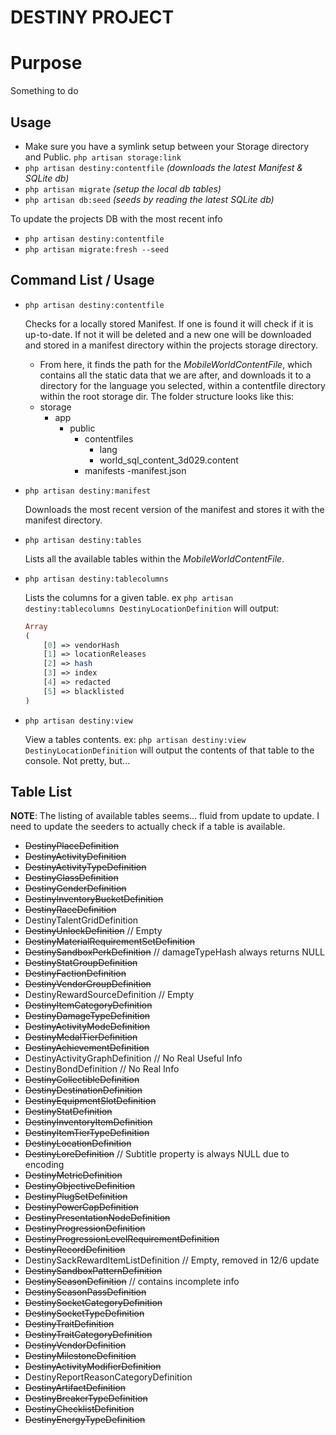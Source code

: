 DESTINY PROJECT
===============

# Purpose
Something to do

## Usage
- Make sure you have a symlink setup between your Storage directory and Public. `php artisan storage:link`
- `php artisan destiny:contentfile` _(downloads the latest Manifest & SQLite db)_
- `php artisan migrate` _(setup the local db tables)_
- `php artisan db:seed` _(seeds by reading the latest SQLite db)_

To update the projects DB with the most recent info
- `php artisan destiny:contentfile`
- `php artisan migrate:fresh --seed`

## Command List / Usage
- `php artisan destiny:contentfile`
    
    Checks for a locally stored Manifest. If one is found it will check if it is up-to-date. If not it will be deleted and a new one will be downloaded and stored in a manifest directory within the projects storage directory.
    - From here, it finds the path for the _MobileWorldContentFile_, which contains all the static data that we are after, and downloads it to a directory for the language you selected, within a contentfile directory within the root storage dir. The folder structure looks like this:
    - storage
        - app
            - public
                - contentfiles
                    - lang
                    - world_sql_content_3d029.content
                - manifests
                    -manifest.json
- `php artisan destiny:manifest`
    
    Downloads the most recent version of the manifest and stores it with the manifest directory.
- `php artisan destiny:tables`
    
    Lists all the available tables within the _MobileWorldContentFile_.
- `php artisan destiny:tablecolumns`
    
    Lists the columns for a given table. ex `php artisan destiny:tablecolumns DestinyLocationDefinition` will output:
    ```php
    Array
    (
        [0] => vendorHash
        [1] => locationReleases
        [2] => hash
        [3] => index
        [4] => redacted
        [5] => blacklisted
    )
    ```
- `php artisan destiny:view`
    
    View a tables contents. ex: `php artisan destiny:view DestinyLocationDefinition` will output the contents of that table to the console. Not pretty, but...

## Table List
**NOTE**: The listing of available tables seems... fluid from update to update. I need to update the seeders to actually check if a table is available.

- ~~DestinyPlaceDefinition~~
- ~~DestinyActivityDefinition~~
- ~~DestinyActivityTypeDefinition~~
- ~~DestinyClassDefinition~~
- ~~DestinyGenderDefinition~~
- ~~DestinyInventoryBucketDefinition~~
- ~~DestinyRaceDefinition~~
- DestinyTalentGridDefinition
- ~~DestinyUnlockDefinition~~ // Empty
- ~~DestinyMaterialRequirementSetDefinition~~
- ~~DestinySandboxPerkDefinition~~ // damageTypeHash always returns NULL
- ~~DestinyStatGroupDefinition~~
- ~~DestinyFactionDefinition~~
- ~~DestinyVendorGroupDefinition~~
- DestinyRewardSourceDefinition // Empty
- ~~DestinyItemCategoryDefinition~~
- ~~DestinyDamageTypeDefinition~~
- ~~DestinyActivityModeDefinition~~
- ~~DestinyMedalTierDefinition~~
- ~~DestinyAchievementDefinition~~
- DestinyActivityGraphDefinition // No Real Useful Info
- DestinyBondDefinition // No Real Info
- ~~DestinyCollectibleDefinition~~
- ~~DestinyDestinationDefinition~~
- ~~DestinyEquipmentSlotDefinition~~
- ~~DestinyStatDefinition~~
- ~~DestinyInventoryItemDefinition~~
- ~~DestinyItemTierTypeDefinition~~
- ~~DestinyLocationDefinition~~
- ~~DestinyLoreDefinition~~ // Subtitle property is always NULL due to encoding
- ~~DestinyMetricDefinition~~
- ~~DestinyObjectiveDefinition~~
- ~~DestinyPlugSetDefinition~~
- ~~DestinyPowerCapDefinition~~
- ~~DestinyPresentationNodeDefinition~~
- ~~DestinyProgressionDefinition~~
- ~~DestinyProgressionLevelRequirementDefinition~~
- ~~DestinyRecordDefinition~~
- DestinySackRewardItemListDefinition // Empty, removed in 12/6 update
- ~~DestinySandboxPatternDefinition~~
- ~~DestinySeasonDefinition~~ // contains incomplete info
- ~~DestinySeasonPassDefinition~~
- ~~DestinySocketCategoryDefinition~~
- ~~DestinySocketTypeDefinition~~
- ~~DestinyTraitDefinition~~
- ~~DestinyTraitCategoryDefinition~~
- ~~DestinyVendorDefinition~~
- ~~DestinyMilestoneDefinition~~
- ~~DestinyActivityModifierDefinition~~
- DestinyReportReasonCategoryDefinition
- ~~DestinyArtifactDefinition~~
- ~~DestinyBreakerTypeDefinition~~
- ~~DestinyChecklistDefinition~~
- ~~DestinyEnergyTypeDefinition~~
